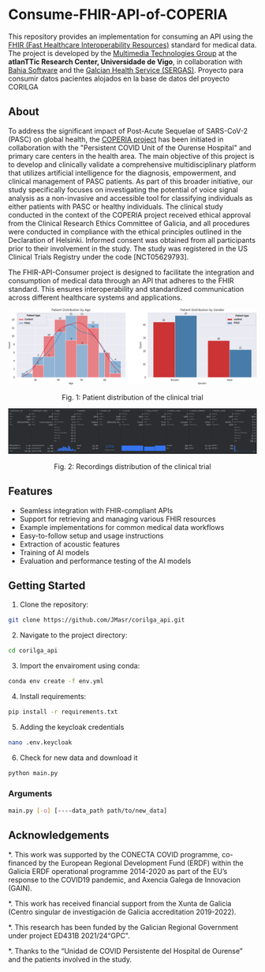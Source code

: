 # Consume-FHIR-API-of-COPERIA
This repository provides an implementation for consuming an API using the [FHIR (Fast Healthcare Interoperability Resources)](https://hl7.org/fhir/) standard for medical data. The project is developed by the [Multimedia Technologies Group](https://gtm.uvigo.es/en/) at the **atlanTTic Research Center, Universidade de Vigo**, in collaboration with [Bahia Software](https://bahiasoftware.es/home) and the [Galcian Health Service (SERGAS)](https://www.sergas.es/).
Proyecto para consumir datos pacientes alojados en la base de datos del proyecto CORILGA

## About

To address the significant impact of Post-Acute Sequelae of SARS-CoV-2 (PASC) on global health, the [COPERIA project](https://coperia.es/) has been initiated in collaboration with the "Persistent COVID Unit of the Ourense Hospital" and primary care centers in the health area. The main objective of this project is to develop and clinically validate a comprehensive multidisciplinary platform that utilizes artificial intelligence for the diagnosis, empowerment, and clinical management of PASC patients. As part of this broader initiative, our study specifically focuses on investigating the potential of voice signal analysis as a non-invasive and accessible tool for classifying individuals as either patients with PASC or healthy individuals. The clinical study conducted in the context of the COPERIA project received ethical approval from the Clinical Research Ethics Committee of Galicia, and all procedures were conducted in compliance with the ethical principles outlined in the Declaration of Helsinki. Informed consent was obtained from all participants prior to their involvement in the study. The study was registered in the US Clinical Trials Registry under the code [NCT05629793].

The FHIR-API-Consumer project is designed to facilitate the integration and consumption of medical data through an API that adheres to the FHIR standard. This ensures interoperability and standardized communication across different healthcare systems and applications.

<img title="Patients distribution of the clinical trial" src="/images/subject_distribution.png" alt="Patient distribution of COPERIA project.">
<p style="text-align: center;">Fig. 1: Patient distribution of the clinical trial</p>

<img title="Recordings distribution of the clinical trial" src="/images/recordings_distribution.png" alt="Recordings distribution of COPERIA project.">
<p style="text-align: center;">Fig. 2: Recordings distribution of the clinical trial</p>



## Features
* Seamless integration with FHIR-compliant APIs
* Support for retrieving and managing various FHIR resources
* Example implementations for common medical data workflows
* Easy-to-follow setup and usage instructions
* Extraction of acoustic features
* Training of AI models
* Evaluation and performance testing of the AI models

## Getting Started

1. Clone the repository:
```bash
git clone https://github.com/JMasr/corilga_api.git
```
2. Navigate to the project directory:
```bash
cd corilga_api
```
3. Import the envairoment using conda:
```bash
conda env create -f env.yml
```
4. Install requirements:
```bash
pip install -r requirements.txt
```

5. Adding the keycloak credentials
```bash
nano .env.keycloak
```

6. Check for new data and download it
```bash
python main.py
```

### Arguments
```bash
main.py [-o] [----data_path path/to/new_data]
```

## Acknowledgements
*. This work was supported by the CONECTA COVID programme, co-financed by the European Regional Development Fund (ERDF) within the Galicia ERDF operational programme 2014-2020 as part of the EU’s response to the COVID19 pandemic, and Axencia Galega de Innovacion (GAIN).

*. This work has received financial support from the Xunta de Galicia (Centro singular de investigación de Galicia accreditation 2019-2022).

*. This research has been funded by the Galician Regional Government under project ED431B 2021/24“GPC".

*. Thanks to the “Unidad de COVID Persistente del Hospital de Ourense” and the patients involved in the study.
